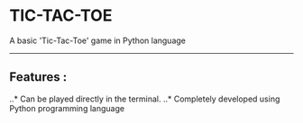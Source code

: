 # TIC-TAC-TOE
A basic 'Tic-Tac-Toe' game in Python language
___
## Features :
..* Can be played directly in the terminal.
..* Completely developed using Python programming language
